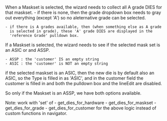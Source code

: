 When a Maskset is selected, the wizard needs to collect all A grade DIES for 
that maskset.
    - if there is none, then the grade dropdown box needs to gray out
      everything (except 'A') so no aleternative grade can be selected.
      
    - if there is A grades available, then (when something else as A grade
      is selected in grade), these 'A' grade DIES are displayed in the 
      'reference Grade' pulldown box.
      
If a Maskset is selected, the wizard needs to see if the selected mask set
is an ASIC or and ASSP. 

    - ASSP : the 'customer' IS an empty string
    - ASIC : the 'customer' is NOT an empty string

if the selected maskset is an ASIC, then the new die is by default 
also an ASIC, so the Type is filled in as 'ASIC', and in the customer field
the customer is filled in and both the pulldown box and the lineEdit are
disabled.

So only if the Maskset is an ASSP, we have both options available.

Note: work with 'set' of 
        - get_dies_for_hardware
        - get_dies_for_maskset
        - get_dies_for_grade
        - get_dies_for_customer
      for the above logic instead of custom functions in navigator.
